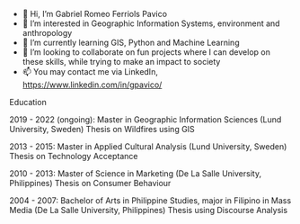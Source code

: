 - 👋 Hi, I’m Gabriel Romeo Ferriols Pavico
- 👀 I’m interested in Geographic Information Systems, environment and anthropology
- 🌱 I’m currently learning GIS, Python and Machine Learning
- 💞️ I’m looking to collaborate on fun projects where I can develop on these skills, while trying to make an impact to society
- 📫 You may contact me via LinkedIn, https://www.linkedin.com/in/gpavico/

Education

2019 - 2022 (ongoing): Master in Geographic Information Sciences (Lund University, Sweden)
Thesis on Wildfires using GIS

2013 - 2015: Master in Applied Cultural Analysis (Lund University, Sweden)
Thesis on Technology Acceptance

2010 - 2013: Master of Science in Marketing (De La Salle University, Philippines)
Thesis on Consumer Behaviour

2004 - 2007: Bachelor of Arts in Philippine Studies, major in Filipino in Mass Media (De La Salle University, Philippines)
Thesis using Discourse Analysis

<!---
Professional Experience
I have worked in various industries since 2007, and below are short descriptions of the positions I have held throughout my career.

gabriel-pavico/gabriel-pavico is a ✨ special ✨ repository because its `README.md` (this file) appears on your GitHub profile.
You can click the Preview link to take a look at your changes.
--->

